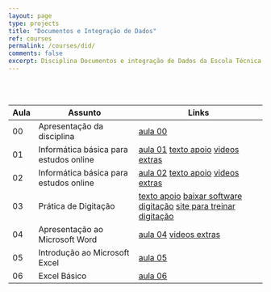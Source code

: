 ```yaml
---
layout: page
type: projects
title: "Documentos e Integração de Dados"
ref: courses
permalink: /courses/did/
comments: false
excerpt: Disciplina Documentos e integração de Dados da Escola Técnica Estadual Governador Eduardo Campos, São bento do Una-PE.
---
```

<br/>
<br/>

| Aula | Assunto | Links |
| --- | ------- | --- |
| 00 | Apresentação da disciplina |  <a href="{{ site.url }}/assets/arquivos/did/aula00-did.pdf" target="blank" class="btn">aula 00</a> |
| 01 | Informática básica para estudos online | <a href="{{ site.url }}/assets/arquivos/did/aula01-did.pdf" target="blank" class="btn">aula 01</a> <a href="{{ site.url }}/assets/arquivos/did/texto01.pdf" target="blank" class="btn">texto apoio</a> <a href="https://youtube.com/playlist?list=PLsJGhs3ZmfHL784xroiEzsSYDBdrtXKtP" target="blank" class="btn">videos extras</a> |
| 02 | Informática básica para estudos online | <a href="{{ site.url }}/assets/arquivos/did/aula02-did.pdf" target="blank" class="btn">aula 02</a> <a href="{{ site.url }}/assets/arquivos/did/texto02.pdf" target="blank" class="btn">texto apoio</a> <a href="https://youtube.com/playlist?list=PLsJGhs3ZmfHK_TzWAai30WKCh0B7s9NGT" target="blank" class="btn">videos extras</a> |
| 03 | Prática de Digitação | <a href="https://www.soportugues.com.br/secoes/dicas/digitar/" target="blank" class="btn">texto apoio</a> <a href="https://rapidtyping.com/en/downloads/typing-tutor/ver-5/RapidTyping_Setup_5.4_x32.exe" target="blank" class="btn">baixar software digitação</a> <a href="https://www.typingclub.com/digitacao" target="blank" class="btn">site para treinar digitação</a> |
| 04 | Apresentação ao Microsoft Word | <a href="{{ site.url }}/assets/arquivos/did/aula04.pdf" target="blank" class="btn">aula 04</a> <a href="https://youtube.com/playlist?list=PLsJGhs3ZmfHIPnmWa_39ZjeM4YFS2LGcY" target="blank" class="btn">videos extras</a> |
| 05 | Introdução ao Microsoft Excel | <a href="{{ site.url }}/assets/arquivos/did/aula05.pdf" target="blank" class="btn">aula 05</a> |
| 06 | Excel Básico | <a href="{{ site.url }}/assets/arquivos/did/aula06.pdf" target="blank" class="btn">aula 06</a> |